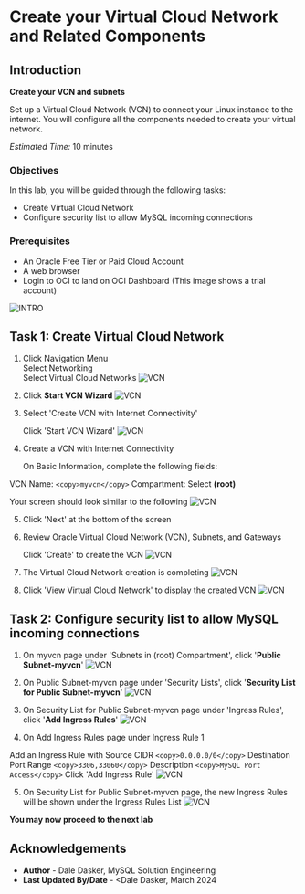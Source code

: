# Create your Virtual Cloud Network and Related Components


## Introduction

**Create your VCN and subnets**

Set up a Virtual Cloud Network (VCN) to connect your Linux instance to the internet. You will configure all the components needed to create your virtual network.

_Estimated Time:_ 10 minutes

### Objectives

In this lab, you will be guided through the following tasks:


- Create Virtual Cloud Network 
- Configure security list to allow MySQL incoming connections


### Prerequisites

* An Oracle Free Tier or Paid Cloud Account
* A web browser
* Login to OCI to land on OCI Dashboard (This image shows a trial account)

![INTRO](./images/oci-dashboard.png " ") 

## Task 1: Create Virtual Cloud Network 

1. Click Navigation Menu   
    Select Networking  
    Select Virtual Cloud Networks
    ![VCN](./images/03vcn01.png " ")

2. Click **Start VCN Wizard**
    ![VCN](./images/03vcn02.png " ")

3. Select 'Create VCN with Internet Connectivity'

    Click 'Start VCN Wizard' 
    ![VCN](./images/03vcn03.png " ")

4. Create a VCN with Internet Connectivity 

    On Basic Information, complete the following fields:

 VCN Name: 
     ```
    <copy>myvcn</copy>
    ```
 Compartment: Select  **(root)**

 Your screen should look similar to the following
    ![VCN](./images/myvcn_04.png " ")

5. Click 'Next' at the bottom of the screen 

6. Review Oracle Virtual Cloud Network (VCN), Subnets, and Gateways
         
    Click 'Create' to create the VCN
    ![VCN](./images/myvcn_05.png " ")

7. The Virtual Cloud Network creation is completing 
    ![VCN](./images/03vcn05.png " ")
    
8. Click 'View Virtual Cloud Network' to display the created VCN
    ![VCN](./images/03vcn06.png " ")

## Task 2: Configure security list to allow MySQL incoming connections

1. On myvcn page under 'Subnets in (root) Compartment', click  '**Public Subnet-myvcn**' 
     ![VCN](./images/03vcn07.png " ")

2.	On Public Subnet-myvcn page under 'Security Lists',  click  '**Security List for Public Subnet-myvcn**'
    ![VCN](./images/03vcn08.png " ")

3.	On Security List for Public Subnet-myvcn page under 'Ingress Rules', click '**Add Ingress Rules**' 
    ![VCN](./images/03vcn09.png " ")

4.	On Add Ingress Rules page under Ingress Rule 1
 
 Add an Ingress Rule with Source CIDR 
    ```
    <copy>0.0.0.0/0</copy>
    ```
 Destination Port Range 
     ```
    <copy>3306,33060</copy>
     ```
Description 
     ```
    <copy>MySQL Port Access</copy>
     ```
 Click 'Add Ingress Rule'
    ![VCN](./images/03vcn10.png " ")

5.	On Security List for Public Subnet-myvcn page, the new Ingress Rules will be shown under the Ingress Rules List
    ![VCN](./images/03vcn11.png " ")


**You may now proceed to the next lab**


## Acknowledgements
* **Author** - Dale Dasker, MySQL Solution Engineering
* **Last Updated By/Date** - <Dale Dasker, March 2024
